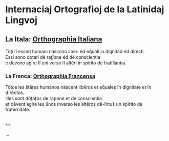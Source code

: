 # Internaciaj Ortografioj de la Latinidaj Lingvoj

## La Itala: [Orthographia Italiana](it.md)

Tǒṯi lĭ esseri humani nascono liberi éd eq̆uali in dignitad éd dirėcti.  
Essi sono dotati dė rat̯ĭone éd dė conscientıa  
e devono agire lĭ uni verso lĭ altĕri in spirito dė fratïllantıa.

### La Franca: [Orthographia Francensa](fr.md)

Tǒtos les ŝtăres humänos näscent libĕros et eq̆uałes ïn dignitäte et ïn dĭrẽctos.  
Illes sont dǒt̯ät̯os de rät̯ıone et de conscientia  
et dẽvent agire les ünos ïnverso les ałtĕros dĕ-ȋntus̄ un s̈pĭrito de fraternitäte.

### [...](pt.md)

…
